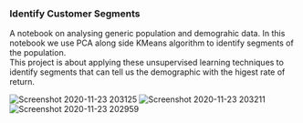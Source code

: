 ### Identify Customer Segments

A notebook on analysing generic population and demograhic data.  In this notebook we use PCA along side KMeans algorithm to identify segments of the population.  
This project is about applying these unsupervised learning techniques to identify segments that can tell us the demographic with the higest rate of return.


![Screenshot 2020-11-23 203125](https://user-images.githubusercontent.com/1228838/100035060-4db12c80-2dcb-11eb-85a2-c2653a8ed12f.png)
![Screenshot 2020-11-23 203211](https://user-images.githubusercontent.com/1228838/100035061-4db12c80-2dcb-11eb-9dde-ece1900f8b09.png)
![Screenshot 2020-11-23 202959](https://user-images.githubusercontent.com/1228838/100035062-4db12c80-2dcb-11eb-9523-3e57e3af0350.png)
